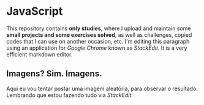 # JavaScript
This repository contains **only studies**, where I upload and maintain some **small projects and some exercises solved**, as well as challenges, copied codes that I can use on another occasion, etc. I'm editing this paragraph using an application for *Google Chrome* known as *StackEdit*. It is a very efficient markdown editor.
## Imagens? Sim. Imagens.
Aqui eu vou tentar postar uma imagem aleatória, para observar o resultado. Lembrando que estou fazendo tudo via *StackEdit*.

<!--stackedit_data:
eyJoaXN0b3J5IjpbMTA5MzU4MTU2NywtMTIzNjg3MzA0MF19
-->